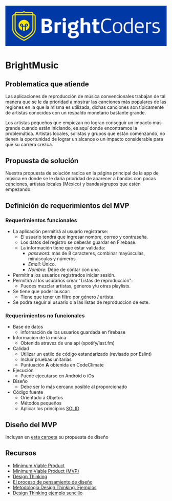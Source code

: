 ![BrightCoders Logo](img/logo-bc.png)
<!-- 
Co-authored-by: Dylanson25 <Dvillarreal0@ucol.mx>
Co-authored-by: GerardoIbarra <libarra2@ucol.mx>
Co-authored-by: Ernesto2899 <eramirez28@ucol.mx> 
-->

# BrightMusic 


## Problematica que atiende
Las aplicaciones de reproducción de música convencionales trabajan de tal manera que se le da prioridad a mostrar las canciones más populares de las regiones en la que la misma es utilizada, dichas canciones son típicamente de artistas conocidos con un respaldo monetario bastante grande.

Los artistas pequeños que empiezan no logran conseguir un impacto más grande cuando están iniciando, es aquí donde encontramos la problemática. Artistas locales, solistas y grupos que están comenzando, no tienen la oportunidad de lograr un alcance o un impacto considerable para que su carrera crezca.

## Propuesta de solución
Nuestra propuesta de solución radica en la página principal de la app de música en donde se le daría prioridad de aparecer a bandas con pocas canciones, artistas locales (México) y bandas/grupos que estén empezando.

## Definición de requerimientos del MVP

### Requerimientos funcionales

- La aplicación permitirá al usuario registrarse: 
  -   El usuario tendrá que ingresar nombre, correo y contraseña.
  -   Los datos del registro se deberán guardar en Firebase.
  -   La información tiene que estar validada:
      - *password*: más de 8 caracteres, combinar mayúsculas, minúsculas y números.
      - *Email*: Único.
      - *Nombre*: Debe de contar con uno.
- Permitir a los usuarios registrados iniciar sesión.
- Permitirá al los usurarios crear "Listas de reproducción":
    - Puedes mezclar artistas, géneros y/u otras playlists.
- Se tiene que poder buscar:
  - Tiene que tener un filtro por género / artista.
- Se podra seguir al usuario o a las listas de reproduccion de este.

### Requerimientos no funcionales
- Base de datos
  - información de los usuarios guardada en firebase
- Informacion de la musica
  - Obtenida atravez de una api (spotify/last.fm)
 - Calidad
   - Utilizar un estilo de código estandarizado (revisado por Eslint)
   - Incluir pruebas unitarias
   - Puntuación **A** obtenida en CodeClimate
- Ejecución 
   - Puede ejecutarse en Android o iOs
- Diseño
   - Debe ser lo más cercano posible al proporcionado
- Código fuente
   - Orientado a Objetos
   - Métodos pequeños
   - Aplicar los principios [SOLID](https://blog.usejournal.com/how-to-apply-solid-principles-in-react-applications-6c964091a982)
## Diseño del MVP

Incluyan en [esta carpeta](/design) su propuesta de diseño

## Recursos

- [Minimum Viable Product](https://www.agilealliance.org/glossary/mvp/#q=~(infinite~false~filters~(tags~(~'mvp))~searchTerm~'~sort~false~sortDirection~'asc~page~1))
- [Minimum Viable Product (MVP)](https://www.productplan.com/glossary/minimum-viable-product/)
- [Design Thinking](https://www.interaction-design.org/literature/topics/design-thinking)
- [El proceso de pensamiento de diseño](https://www.youtube.com/watch?v=_r0VX-aU_T8)
- [Metodología Design Thinking. Ejemplos](https://www.youtube.com/watch?v=_ul3wfKss58) 
- [Design Thinking ejemplo sencillo](https://www.youtube.com/watch?v=_H33tA2-j0s)
